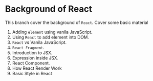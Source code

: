 # Background of React

This branch cover the background of `React`. Cover some basic material

1. Adding `element` using vanila JavaScript.
2. Using `React` to add element into DOM.
3. `React` vs Vanila JavaScript.
4. `React Fragment`.
5. Introduction to JSX.
6. Expression inside JSX.
7. React Component.
8. How React Render Work
9. Basic Style in React

